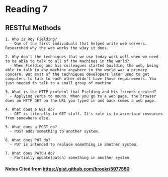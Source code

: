 # Reading 7

## RESTful Methods

    1. Who is Roy Fielding?
      - One of the first individuals that helped write web servers. Researched why the web works the w3ay it does.

    2. Why don’t the techniques that we use today work well when we need to be able to talk to all of the machines in the world?
      - When Fielding and his colleagues started building the web, being able to talk to any machine anywhere in the world was a primary concern. But most of the techniques developers later used to get computers to talk to each other didn't have those requirements. You just needed to talk to a small group of machine

    3. What is the HTTP protocol that Fielding and his friends created?
      - Applying verbs to nouns. When you go to a web page, the browser does an HTTP GET on the URL you typed in and back comes a web page.

    4. What does a GET do?
      - GET is literally to GET stuff. It's role is to ascertain resources from somewhere else.

    5. What does a POST do?
      - POST adds something to another system.

    6. What does PUT do?
      - PUT is intended to replace something in another system.

    7. What does PATCH do?
      - Partially update(patch) something in another system
      
 #### Notes Cited from https://gist.github.com/brookr/5977550
